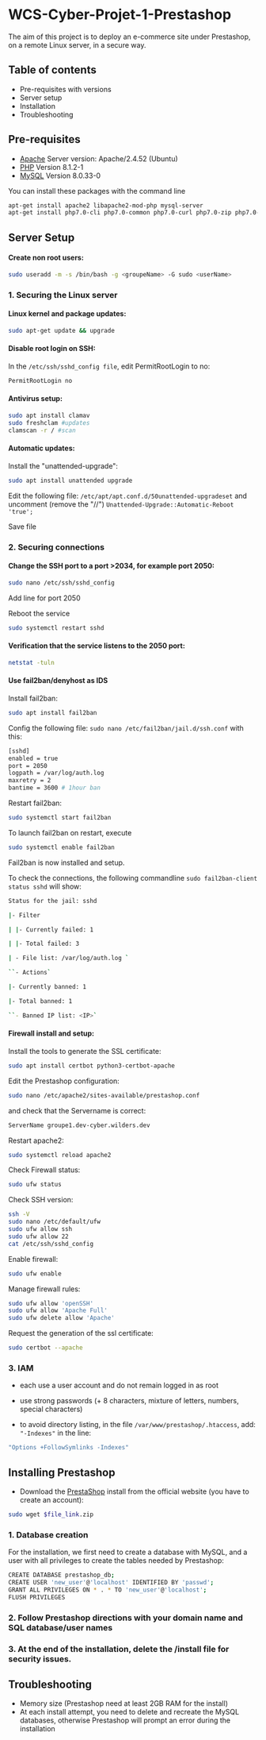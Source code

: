 # WCS-Cyber-Projet-1-Prestashop

The aim of this project is to deploy an e-commerce site under Prestashop, on a remote Linux server, in a secure way.

## Table of contents

- Pre-requisites with versions
- Server setup
- Installation
- Troubleshooting

## Pre-requisites
- [Apache](https://doc.ubuntu-fr.org/apache2#installation) Server version: Apache/2.4.52 (Ubuntu)
- [PHP](https://doc.ubuntu-fr.org/php#installation) Version 8.1.2-1
- [MySQL](https://doc.ubuntu-fr.org/mysql#installation) Version 8.0.33-0

You can install these packages with the command line
```bash
apt-get install apache2 libapache2-mod-php mysql-server
apt-get install php7.0-cli php7.0-common php7.0-curl php7.0-zip php7.0-gd php7.0-mysql php7.0-xml php7.0-mcrypt php7.0-mbstring php7.0-json php7.0-intl
```

## Server Setup
#### Create non root users:
```bash
sudo useradd -m -s /bin/bash -g <groupeName> -G sudo <userName>
```

### 1. Securing the Linux server
#### Linux kernel and package updates:
```bash
sudo apt-get update && upgrade
```

#### Disable root login on SSH:

In the ```/etc/ssh/sshd_config file```, edit PermitRootLogin to no:
```bash
PermitRootLogin no
```

#### Antivirus setup:
```bash
sudo apt install clamav
sudo freshclam #updates
clamscan -r / #scan
```

#### Automatic updates:

Install the "unattended-upgrade": 
```bash
sudo apt install unattended upgrade
```
Edit the following  file: ```/etc/apt/apt.conf.d/50unattended-upgradeset``` and uncomment (remove the "//") ```Unattended-Upgrade::Automatic-Reboot 'true';```

Save file

### 2. Securing connections
#### Change the SSH port to a port >2034, for example port 2050:
```bash
sudo nano /etc/ssh/sshd_config
```
Add line for port 2050

Reboot the service
```bash
sudo systemctl restart sshd
```

#### Verification that the service listens to the 2050 port:
```bash
netstat -tuln
```

#### Use fail2ban/denyhost as IDS

Install fail2ban:
```bash
sudo apt install fail2ban
```
Config the following file: ```sudo nano /etc/fail2ban/jail.d/ssh.conf```
with this:
```bash
[sshd]
enabled = true
port = 2050
logpath = /var/log/auth.log
maxretry = 2
bantime = 3600 # 1hour ban
```
Restart fail2ban:
```bash
sudo systemctl start fail2ban
```

To launch fail2ban on restart, execute
```bash
sudo systemctl enable fail2ban
```
Fail2ban is now installed and setup.

To check the connections, the following commandline ```sudo fail2ban-client status sshd``` will show:
```bash
Status for the jail: sshd

|- Filter

| |- Currently failed: 1

| |- Total failed: 3

| - File list: /var/log/auth.log `

``- Actions`

|- Currently banned: 1

|- Total banned: 1

``- Banned IP list: <IP>`
```

#### Firewall install and setup:

Install the tools to generate the SSL certificate:
```bash
sudo apt install certbot python3-certbot-apache
```

Edit the Prestashop configuration:
```bash
sudo nano /etc/apache2/sites-available/prestashop.conf
```

and check that the Servername is correct:
```bash
ServerName groupe1.dev-cyber.wilders.dev
```

Restart apache2:
```bash
sudo systemctl reload apache2
```

Check Firewall status:
```bash
sudo ufw status
```

Check SSH version:
```bash
ssh -V
sudo nano /etc/default/ufw
sudo ufw allow ssh
sudo ufw allow 22
cat /etc/ssh/sshd_config
```

Enable firewall:
```bash
sudo ufw enable
```

Manage firewall rules:
```bash
sudo ufw allow 'openSSH'
sudo ufw allow 'Apache Full'
sudo ufw delete allow 'Apache'
```

Request the generation of the ssl certificate:
```bash
sudo certbot --apache
```

### 3. IAM
- each use a user account and do not remain logged in as root
- use strong passwords (+ 8 characters, mixture of letters, numbers, special characters)

- to avoid directory listing, in the file ```/var/www/prestashop/.htaccess```, add: ```"-Indexes"```
in the line:
```bash
"Options +FollowSymlinks -Indexes"
```

## Installing Prestashop
- Download the [PrestaShop](https://prestashop.fr/prestashop-edition-basic/) install from the official website (you have to create an account):
```bash
sudo wget $file_link.zip
```

### 1. Database creation
For the installation, we first need to create a database with MySQL, and a user with all privileges to create the tables needed by Prestashop:
```bash
CREATE DATABASE prestashop_db;
CREATE USER 'new_user'@'localhost' IDENTIFIED BY 'passwd';
GRANT ALL PRIVILEGES ON * . * TO 'new_user'@'localhost';
FLUSH PRIVILEGES
```

### 2. Follow Prestashop directions with your domain name and SQL database/user names
### 3. At the end of the installation, delete the /install file for security issues.

## Troubleshooting
- Memory size (Prestashop need at least 2GB RAM for the install)
- At each install attempt, you need to delete and recreate the MySQL databases, otherwise Prestashop will prompt an error during the installation
